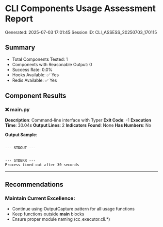 # CLI Components Usage Assessment Report
Generated: 2025-07-03 17:01:45
Session ID: CLI_ASSESS_20250703_170115

## Summary
- Total Components Tested: 1
- Components with Reasonable Output: 0
- Success Rate: 0.0%
- Hooks Available: ✅ Yes
- Redis Available: ✅ Yes

## Component Results

### ❌ main.py
**Description**: Command-line interface with Typer
**Exit Code**: -1
**Execution Time**: 30.04s
**Output Lines**: 2
**Indicators Found**: None
**Has Numbers**: No

**Output Sample**:
```

--- STDOUT ---


--- STDERR ---
Process timed out after 30 seconds
```

---

## Recommendations

### Maintain Current Excellence:
- Continue using OutputCapture pattern for all usage functions
- Keep functions outside __main__ blocks
- Ensure proper module naming (cc_executor.cli.*)
